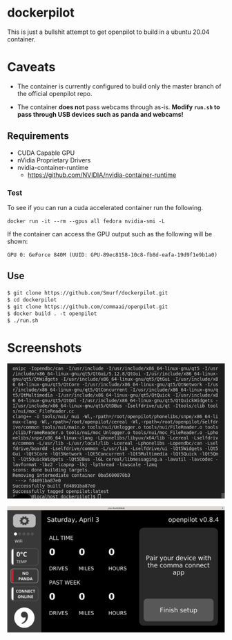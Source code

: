 # dockerpilot

This is just a bullshit attempt to get openpilot to build in a ubuntu 20.04 container.

# Caveats

* The container is currently configured to build only the master branch of the official openpilot repo.

* The container **does not** pass webcams through as-is. **Modify `run.sh` to pass through USB devices such as panda and webcams!**

## Requirements

* CUDA Capable GPU
* nVidia Proprietary Drivers
* nvidia-container-runtime
    - https://github.com/NVIDIA/nvidia-container-runtime

### Test

To see if you can run a cuda accelerated container run the following.
```
docker run -it --rm --gpus all fedora nvidia-smi -L
```

If the container can access the GPU output such as the following will be shown:
```
GPU 0: GeForce 840M (UUID: GPU-89ec8158-10c8-fb8d-eafa-19d9f1e9b1a0)
```

##  Use
```
$ git clone https://github.com/Smurf/dockerpilot.git
$ cd dockerpilot
$ git clone https://github.com/commaai/openpilot.git
$ docker build . -t openpilot
$ ./run.sh
```

# Screenshots

![works on my machine haha](./works-on-my-machine.png)

![ui pic](./qt-ui.png)
